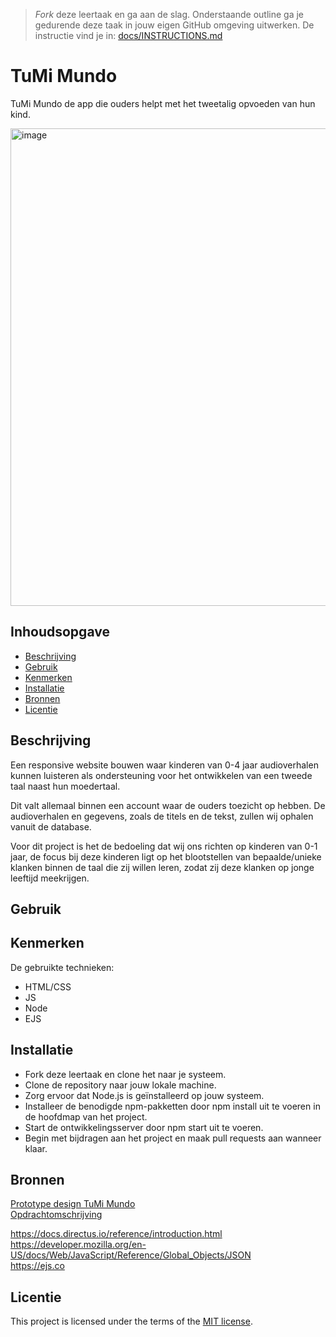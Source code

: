 > _Fork_ deze leertaak en ga aan de slag. Onderstaande outline ga je gedurende deze taak in jouw eigen GitHub omgeving uitwerken. De instructie vind je in: [docs/INSTRUCTIONS.md](docs/INSTRUCTIONS.md)

# TuMi Mundo
TuMi Mundo de app die ouders helpt met het tweetalig opvoeden van hun kind.

<img width="764" alt="image" src="https://github.com/Patrickkhr/server-side-rendering-server-side-website/assets/143999685/196e2364-e6f2-4ae8-81b4-0a2a040c8500">


## Inhoudsopgave

  * [Beschrijving](#beschrijving)
  * [Gebruik](#gebruik)
  * [Kenmerken](#kenmerken)
  * [Installatie](#installatie)
  * [Bronnen](#bronnen)
  * [Licentie](#licentie)

## Beschrijving
<!-- In de Beschrijving staat kort beschreven wat voor project het is en wat je hebt gemaakt -->
<!-- Voeg een mooie poster visual toe 📸 -->
<!-- Voeg een link toe naar Github Pages 🌐-->
Een responsive website bouwen waar kinderen van 0-4 jaar audioverhalen kunnen luisteren als ondersteuning voor het ontwikkelen van een tweede taal naast hun moedertaal.

Dit valt allemaal binnen een account waar de ouders toezicht op hebben. De audioverhalen en gegevens, zoals de titels en de tekst, zullen wij ophalen vanuit de database.

Voor dit project is het de bedoeling dat wij ons richten op kinderen van 0-1 jaar, de focus bij deze kinderen ligt op het blootstellen van bepaalde/unieke klanken binnen de taal die zij willen leren, zodat zij deze klanken op jonge leeftijd meekrijgen.

## Gebruik
<!--Bij Gebruik staat hoe je project er uit ziet, hoe het werkt en wat je er mee kan. -->

## Kenmerken
<!-- Bij Kenmerken staat welke technieken zijn gebruikt en hoe. Wat is de HTML structuur? Wat zijn de belangrijkste dingen in CSS? Wat is er met Javascript gedaan en hoe? Misschien heb je een framwork of library gebruikt? -->
De gebruikte technieken:
* HTML/CSS
* JS
* Node
* EJS

## Installatie
<!-- Bij Instalatie staat hoe een andere developer aan jouw repo kan werken -->
* Fork deze leertaak en clone het naar je systeem.
* Clone de repository naar jouw lokale machine.
* Zorg ervoor dat Node.js is geïnstalleerd op jouw systeem.
* Installeer de benodigde npm-pakketten door npm install uit te voeren in de hoofdmap van het project.
* Start de ontwikkelingsserver door npm start uit te voeren.
* Begin met bijdragen aan het project en maak pull requests aan wanneer klaar.


## Bronnen

[Prototype design TuMi Mundo](https://www.figma.com/file/RDlD4etdXBvcOW9AAqueBz/TuMiMundo_FDND_Prototype?type=design&node-id=0-1&mode=design&t=NvjIgXrZ2n4fxpY1-0)  
[Opdrachtomschrijving](https://github.com/fdnd-agency/tumi-mundo)

https://docs.directus.io/reference/introduction.html  
https://developer.mozilla.org/en-US/docs/Web/JavaScript/Reference/Global_Objects/JSON  
https://ejs.co  

## Licentie

This project is licensed under the terms of the [MIT license](./LICENSE).
